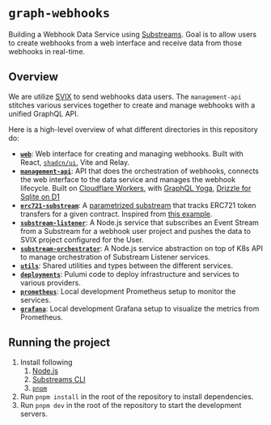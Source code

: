 # `graph-webhooks`

Building a Webhook Data Service using [Substreams](https://substreams.dev). Goal is to allow users to create webhooks from a web interface and receive data from those webhooks in real-time.

## Overview

We are utilize [SVIX](https://www.svix.com) to send webhooks data users. The `management-api` stitches various services together to create and manage webhooks with a unified GraphQL API.

Here is a high-level overview of what different directories in this repository do:

- [**`web`**](./web/): Web interface for creating and managing webhooks. Built with React, [`shadcn/ui`](https://ui.shadcn.com), Vite and Relay.
- [**`management-api`**](./management-api/): API that does the orchestration of webhooks, connects the web interface to the data service and manages the webhook lifecycle. Built on [Cloudflare Workers](https://developers.cloudflare.com/workers/), with [GraphQL Yoga](https://the-guild.dev/graphql/yoga-server), [Drizzle for Sqlite on D1](https://orm.drizzle.team/docs/get-started-sqlite#cloudflare-d1)
- [**`erc721-substream`**](./erc721-substream/): A [parametrized substream](https://substreams.streamingfast.io/documentation/develop/parameterized-modules) that tracks ERC721 token transfers for a given contract. Inspired from [this example](https://github.com/streamingfast/substreams-eth-token-transfers).
- [**`substream-listener`**](./substream-listener/): A Node.js service that subscribes an Event Stream from a Substream for a webhook user project and pushes the data to SVIX project configured for the User.
- [**`substream-orchestrator`**](./substream-orchestrator/): A Node.js service abstraction on top of K8s API to manage orchestration of Substream Listener services.
- [**`utils`**](./utils/): Shared utilities and types between the different services.
- [**`deployments`**](./deployments/): Pulumi code to deploy infrastructure and services to various providers.
- [**`prometheus`**](./prometheus/): Local development Prometheus setup to monitor the services.
- [**`grafana`**](./grafana/): Local development Grafana setup to visualize the metrics from Prometheus.

## Running the project

1. Install following
   1. [Node.js](https://nodejs.org/en/download/)
   2. [Substreams CLI](https://substreams.streamingfast.io/documentation/consume/installing-the-cli)
   3. [`pnpm`](https://pnpm.io/installation)
2. Run `pnpm install` in the root of the repository to install dependencies.
3. Run `pnpm dev` in the root of the repository to start the development servers.
